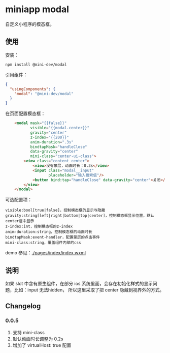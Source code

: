 # miniapp modal

自定义小程序的模态框。

## 使用

安装：

```shell script
npm install @mini-dev/modal
```

引用组件：

```json
{
  "usingComponents": {
    "modal": "@mini-dev/modal"
  }
}
```
在页面配置模态框：

```html
    <modal mask="{{false}}"
           visible="{{modal.center}}"
           gravity="center"
           z-index="{{200}}"
           anim-duration=".3s"
           bindtapMask="handleClose"
           data-gravity="center"
           mini-class="center-ui-class">
        <view class="content center">
            <view>没有蒙层，动画时长：0.3s</view>
            <input class="modal__input"
                   placeholder="输入搜索值"/>
            <button bind:tap="handleClose" data-gravity="center">关闭</button>
        </view>
    </modal>
```
可选配置项：

    visible:bool[true|false]，控制模态框的显示与隐藏
    gravity:string[left|right|bottom|top|center]，控制模态框显示位置，默认center居中显示
    z-index:int，控制模态框的z-index
    anim-duration:string，控制模态框的动画时长
    bindtapMask:event-handler，配置蒙层的点击事件
    mini-class:string，覆盖组件内部的css
    
demo 参见：[./pages/index/index.wxml](./pages/index/index.wxml)

## 说明

如果 slot 中含有原生组件，在部分 ios 系统里面，会存在初始化样式的显示问题，比如：input 无法hidden，
所以这里采取了把 center 隐藏到视界外的方式。

## Changelog

### 0.0.5
1. 支持 mini-class
2. 默认动画时长调整为 0.2s
3. 增加了 virtualHost: true 配置


